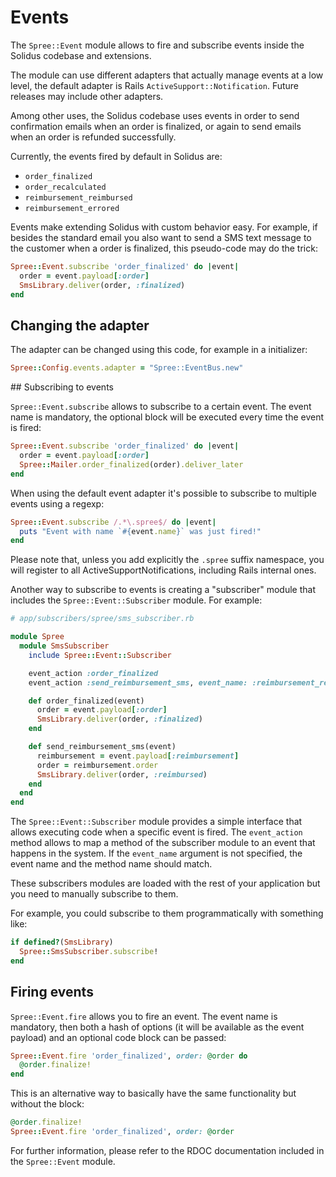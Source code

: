 # Events

The `Spree::Event` module allows to fire and subscribe events inside the
Solidus codebase and extensions.

The module can use different adapters that actually manage events at a low
level, the default adapter is Rails `ActiveSupport::Notification`. Future
releases may include other adapters.

Among other uses, the Solidus codebase uses events in order to send
confirmation emails when an order is finalized, or again to send emails
when an order is refunded successfully.

Currently, the events fired by default in Solidus are:
* `order_finalized`
* `order_recalculated`
* `reimbursement_reimbursed`
* `reimbursement_errored`

Events make extending Solidus with custom behavior easy. For example,
if besides the standard email you also want to send a SMS text message to
the customer when a order is finalized, this pseudo-code may do the trick:

```ruby
Spree::Event.subscribe 'order_finalized' do |event|
  order = event.payload[:order]
  SmsLibrary.deliver(order, :finalized)
end
```

## Changing the adapter

The adapter can be changed using this code, for example in a initializer:

```ruby
Spree::Config.events.adapter = "Spree::EventBus.new"
```

## Subscribing to events

`Spree::Event.subscribe` allows to subscribe to a certain event. The event
name is mandatory, the optional block will be executed every time the event
is fired:

```ruby
Spree::Event.subscribe 'order_finalized' do |event|
  order = event.payload[:order]
  Spree::Mailer.order_finalized(order).deliver_later
end
```

When using the default event adapter it's possible to subscribe to multiple
events using a regexp:

```ruby
Spree::Event.subscribe /.*\.spree$/ do |event|
  puts "Event with name `#{event.name}` was just fired!"
end
```

Please note that, unless you add explicitly the `.spree` suffix namespace,
you will register to all ActiveSupportNotifications, including Rails internal
ones.

Another way to subscribe to events is creating a "subscriber" module that
includes the `Spree::Event::Subscriber` module. For example:

```ruby
# app/subscribers/spree/sms_subscriber.rb

module Spree
  module SmsSubscriber
    include Spree::Event::Subscriber

    event_action :order_finalized
    event_action :send_reimbursement_sms, event_name: :reimbursement_reimbursed

    def order_finalized(event)
      order = event.payload[:order]
      SmsLibrary.deliver(order, :finalized)
    end

    def send_reimbursement_sms(event)
      reimbursement = event.payload[:reimbursement]
      order = reimbursement.order
      SmsLibrary.deliver(order, :reimbursed)
    end
  end
end
```

The `Spree::Event::Subscriber` module provides a simple interface that
allows executing code when a specific event is fired. The `event_action`
method allows to map a method of the subscriber module to an event that
happens in the system. If the `event_name` argument is not specified,
the event name and the method name should match.

These subscribers modules are loaded with the rest of your application but
you need to manually subscribe to them.

For example, you could subscribe to them programmatically with something like:

```ruby
if defined?(SmsLibrary)
  Spree::SmsSubscriber.subscribe!
end
```

## Firing events

`Spree::Event.fire` allows you to fire an event. The event name is mandatory,
then both a hash of options (it will be available as the event payload)
and an optional code block can be passed:

```ruby
Spree::Event.fire 'order_finalized', order: @order do
  @order.finalize!
end
```

This is an alternative way to basically have the same functionality but
without the block:

```ruby
@order.finalize!
Spree::Event.fire 'order_finalized', order: @order
```

For further information, please refer to the RDOC documentation included in
the `Spree::Event` module.
